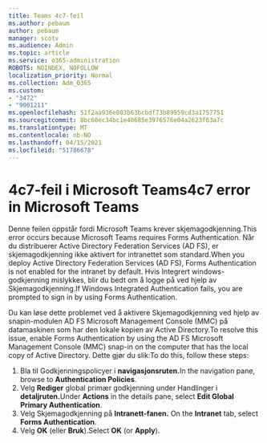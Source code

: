 ```yaml
---
title: Teams 4c7-feil
ms.author: pebaum
author: pebaum
manager: scotv
ms.audience: Admin
ms.topic: article
ms.service: o365-administration
ROBOTS: NOINDEX, NOFOLLOW
localization_priority: Normal
ms.collection: Adm_O365
ms.custom:
- "3472"
- "9001211"
ms.openlocfilehash: 51f2aa936e803b63bcbdf73b89959cd3a1757751
ms.sourcegitcommit: 8bc60ec34bc1e40685e3976576e04a2623f63a7c
ms.translationtype: MT
ms.contentlocale: nb-NO
ms.lasthandoff: 04/15/2021
ms.locfileid: "51786678"
---
```

# <a name="4c7-error-in-microsoft-teams"></a><span data-ttu-id="bd047-102">4c7-feil i Microsoft Teams</span><span class="sxs-lookup"><span data-stu-id="bd047-102">4c7 error in Microsoft Teams</span></span>

<span data-ttu-id="bd047-103">Denne feilen oppstår fordi Microsoft Teams krever skjemagodkjenning.</span><span class="sxs-lookup"><span data-stu-id="bd047-103">This error occurs because Microsoft Teams requires Forms Authentication.</span></span> <span data-ttu-id="bd047-104">Når du distribuerer Active Directory Federation Services (AD FS), er skjemagodkjenning ikke aktivert for intranettet som standard.</span><span class="sxs-lookup"><span data-stu-id="bd047-104">When you deploy Active Directory Federation Services (AD FS), Forms Authentication is not enabled for the intranet by default.</span></span> <span data-ttu-id="bd047-105">Hvis Integrert windows-godkjenning mislykkes, blir du bedt om å logge på ved hjelp av Skjemagodkjenning.</span><span class="sxs-lookup"><span data-stu-id="bd047-105">If Windows Integrated Authentication fails, you are prompted to sign in by using Forms Authentication.</span></span>

<span data-ttu-id="bd047-106">Du kan løse dette problemet ved å aktivere Skjemagodkjenning ved hjelp av snapin-modulen AD FS Microsoft Management Console (MMC) på datamaskinen som har den lokale kopien av Active Directory.</span><span class="sxs-lookup"><span data-stu-id="bd047-106">To resolve this issue, enable Forms Authentication by using the AD FS Microsoft Management Console (MMC) snap-in on the computer that has the local copy of Active Directory.</span></span> <span data-ttu-id="bd047-107">Dette gjør du slik:</span><span class="sxs-lookup"><span data-stu-id="bd047-107">To do this, follow these steps:</span></span> 

1. <span data-ttu-id="bd047-108">Bla til Godkjenningspolicyer i **navigasjonsruten.**</span><span class="sxs-lookup"><span data-stu-id="bd047-108">In the navigation pane, browse to **Authentication Policies**.</span></span>
2. <span data-ttu-id="bd047-109">Velg **Rediger** global primær godkjenning under Handlinger i **detaljruten.**</span><span class="sxs-lookup"><span data-stu-id="bd047-109">Under **Actions** in the details pane, select **Edit Global Primary Authentication**.</span></span>
3. <span data-ttu-id="bd047-110">Velg Skjemagodkjenning på **Intranett-fanen.** </span><span class="sxs-lookup"><span data-stu-id="bd047-110">On the **Intranet** tab, select **Forms Authentication**.</span></span>
4. <span data-ttu-id="bd047-111">Velg **OK** (eller **Bruk**).</span><span class="sxs-lookup"><span data-stu-id="bd047-111">Select **OK** (or **Apply**).</span></span>